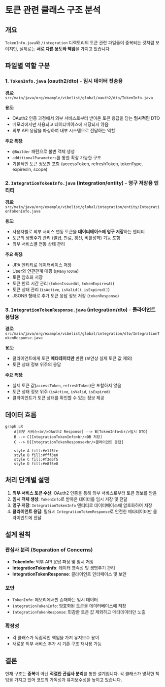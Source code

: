 # 토큰 관련 클래스 구조 분석

## 개요
`TokenInfo.java`와 `/integration` 디렉토리의 토큰 관련 파일들이 중복되는 것처럼 보이지만, 실제로는 **서로 다른 용도와 책임**을 가지고 있습니다.

## 파일별 역할 구분

### 1. `TokenInfo.java` (oauth2/dto) - **임시 데이터 전송용**
**경로**: `src/main/java/org/example/vibelist/global/oauth2/dto/TokenInfo.java`

**용도**: 
- OAuth2 인증 과정에서 외부 서비스로부터 받아온 토큰 응답을 담는 **임시적인** DTO
- 메모리에서만 사용되고 데이터베이스에 저장되지 않음
- 외부 API 응답을 파싱하여 내부 시스템으로 전달하는 역할

**주요 특징**:
- `@Builder` 패턴으로 불변 객체 생성
- `additionalParameters`를 통한 확장 가능한 구조
- 기본적인 토큰 정보만 포함 (accessToken, refreshToken, tokenType, expiresIn, scope)

### 2. `IntegrationTokenInfo.java` (integration/entity) - **영구 저장용 엔티티**
**경로**: `src/main/java/org/example/vibelist/global/integration/entity/IntegrationTokenInfo.java`

**용도**:
- 사용자별로 외부 서비스 연동 토큰을 **데이터베이스에 영구 저장**하는 엔티티
- 토큰의 생명주기 관리 (발급, 만료, 갱신, 비활성화) 기능 포함
- 외부 서비스별 연동 상태 관리

**주요 특징**:
- JPA 엔티티로 데이터베이스 저장
- User와 연관관계 매핑 (`@ManyToOne`)
- 토큰 암호화 저장
- 토큰 만료 시간 관리 (`tokenIssuedAt`, `tokenExpiresAt`)
- 토큰 상태 관리 (`isActive`, `isValid()`, `isExpired()`)
- JSONB 형태로 추가 토큰 응답 정보 저장 (`tokenResponse`)

### 3. `IntegrationTokenResponse.java` (integration/dto) - **클라이언트 응답용**
**경로**: `src/main/java/org/example/vibelist/global/integration/dto/IntegrationTokenResponse.java`

**용도**:
- 클라이언트에게 토큰 **메타데이터만** 반환 (보안상 실제 토큰 값 제외)
- 토큰 상태 정보 위주의 응답

**주요 특징**:
- 실제 토큰 값(`accessToken`, `refreshToken`)은 포함하지 않음
- 토큰 상태 정보 위주 (`isActive`, `isValid`, `isExpired`)
- 클라이언트가 토큰 상태를 확인할 수 있는 정보 제공

## 데이터 흐름

```mermaid
graph LR
    A[외부 서비스<br/>OAuth2 Response] --> B[TokenInfo<br/>임시 DTO]
    B --> C[IntegrationTokenInfo<br/>DB 저장]
    C --> D[IntegrationTokenResponse<br/>클라이언트 응답]
    
    style A fill:#e1f5fe
    style B fill:#fff3e0
    style C fill:#f3e5f5
    style D fill:#e8f5e8
```

## 처리 단계별 설명

1. **외부 서비스 토큰 수신**: OAuth2 인증을 통해 외부 서비스로부터 토큰 정보를 받음
2. **임시 객체 생성**: `TokenInfo`로 받아온 데이터를 임시 저장 및 전달
3. **영구 저장**: `IntegrationTokenInfo` 엔티티로 데이터베이스에 암호화하여 저장
4. **클라이언트 응답**: 필요시 `IntegrationTokenResponse`로 안전한 메타데이터만 클라이언트에 전달

## 설계 원칙

### 관심사 분리 (Separation of Concerns)
- **TokenInfo**: 외부 API 응답 파싱 및 임시 저장
- **IntegrationTokenInfo**: 데이터 영속성 및 생명주기 관리  
- **IntegrationTokenResponse**: 클라이언트 인터페이스 및 보안

### 보안
- `TokenInfo`: 메모리에서만 존재하는 임시 데이터
- `IntegrationTokenInfo`: 암호화된 토큰을 데이터베이스에 저장
- `IntegrationTokenResponse`: 민감한 토큰 값 제외하고 메타데이터만 노출

### 확장성
- 각 클래스가 독립적인 책임을 가져 유지보수 용이
- 새로운 외부 서비스 추가 시 기존 구조 재사용 가능

## 결론

현재 구조는 **중복**이 아닌 **적절한 관심사 분리**를 통한 설계입니다. 각 클래스가 명확한 책임을 가지고 있어 코드의 가독성과 유지보수성을 높이고 있습니다. 